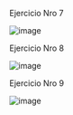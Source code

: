  Ejercicio Nro 7


![image](https://github.com/user-attachments/assets/4b3a852b-83c4-418c-9c57-6fb61644af95)




Ejercicio Nro 8

![image](https://github.com/user-attachments/assets/fa33ac17-009b-4ac4-9035-8bc1b5537558)


Ejercicio Nro 9

![image](https://github.com/user-attachments/assets/ca64d8d1-3e9d-4d8a-aef7-81a9de243956)
